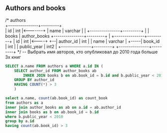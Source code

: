 ## Authors and books

/*
authors                             
+---------------+---------+         
| id            | int     |<-------+
| name          | varchar |        |
+---------------+---------+        |
                                   |
books                              |   author_books
+---------------+---------+        |  +---------------+---------+
| id            | int     |<----+  +--| author_id     | int     |
| name          | varchar |     +-----| book_id       | int     |
| public_year   | int2    |           +---------------+---------+
+---------------+---------+
*/
-- Выбрать имя авторов, кто опубликовал до 2010 года больше 3х книг

```sql
SELECT a.name FROM authors a WHERE a.id IN (
    SELECT author_id FROM author_books ab 
        INNER JOIN books b on ab.book_id = b.id and b.public_year < 2010 
    GROUP BY author_id 
    HAVING COUNT(*) > 3
    )
```


```sql
select a.name, count(ab.book_id) as count_book
from authors as a
inner join author_books as ab on a.id = ab.author_id 
inner join books as b on ab.book_id = b.id 
where b.public_year < 2010
group by a.id
having count(ab.book_id) > 3
```
